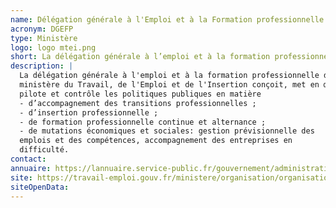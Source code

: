 ```yaml
---
name: Délégation générale à l'Emploi et à la Formation professionnelle
acronym: DGEFP
type: Ministère
logo: logo mtei.png
short: La délégation générale à l’emploi et à la formation professionnelle du MTEI met en oeuvre, pilote et contrôle les politiques publiques relatives à l’emploi et à la formation professionnelle.
description: |
  La délégation générale à l'emploi et à la formation professionnelle du
  ministère du Travail, de l'Emploi et de l'Insertion conçoit, met en œuvre,
  pilote et contrôle les politiques publiques en matière 
  - d’accompagnement des transitions professionnelles ;
  - d’insertion professionnelle ;
  - de formation professionnelle continue et alternance ;
  - de mutations économiques et sociales: gestion prévisionnelle des
  emplois et des compétences, accompagnement des entreprises en
  difficulté.
contact:
annuaire: https://lannuaire.service-public.fr/gouvernement/administration-centrale-ou-ministere_171944
site: https://travail-emploi.gouv.fr/ministere/organisation/organisation-des-directions-et-services/article/organisation-de-la-delegation-generale-a-l-emploi-et-a-la-formation
siteOpenData:
---
```

